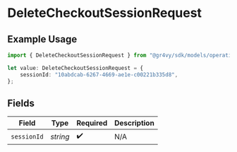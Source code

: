 # DeleteCheckoutSessionRequest

## Example Usage

```typescript
import { DeleteCheckoutSessionRequest } from "@gr4vy/sdk/models/operations";

let value: DeleteCheckoutSessionRequest = {
    sessionId: "10abdcab-6267-4669-ae1e-c00221b335d8",
};
```

## Fields

| Field              | Type               | Required           | Description        |
| ------------------ | ------------------ | ------------------ | ------------------ |
| `sessionId`        | *string*           | :heavy_check_mark: | N/A                |